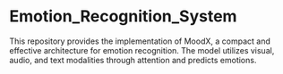 # Emotion_Recognition_System
This repository provides the implementation of MoodX, a compact and effective architecture for emotion recognition. The model utilizes visual, audio, and text modalities through attention and predicts emotions.
